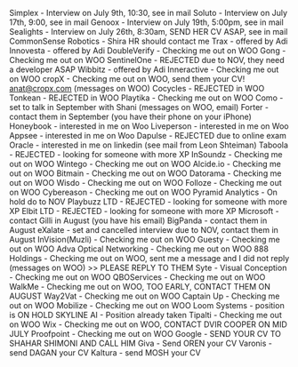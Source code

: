 Simplex - Interview on July 9th, 10:30, see in mail
Soluto - Interview on July 17th, 9:00, see in mail
Genoox - Interview on July 19th, 5:00pm, see in mail
Sealights - Interview on July 26th, 8:30am, SEND HER CV ASAP, see in mail
CommonSense Robotics - Shira HR should contact me
Trax - offered by Adi
Innovesta - offered by Adi
DoubleVerify - Checking me out on WOO
Gong - Checking me out on WOO
SentinelOne - REJECTED due to NOV, they need a developer ASAP
Wibbitz - offered by Adi
Inneractive - Checking me out on WOO
cropX - Checking me out on WOO, send them your CV! anat@cropx.com (messages on WOO)
Cocycles - REJECTED in WOO
Tonkean - REJECTED in WOO
Playtika - Checking me out on WOO
Como - set to talk in September with Shani (messages on WOO, email)
Forter - contact them in September (you have their phone on your iPhone)
Honeybook - interested in me on Woo
Liveperson - interested in me on Woo
Appsee - interested in me on Woo
Dapulse - REJECTED due to online exam
Oracle - interested in me on linkedin (see mail from Leon Shteiman)
Taboola - REJECTED - looking for someone with more XP
InSoundz - Checking me out on WOO
Wintego - Checking me out on WOO
Alcide.io - Checking me out on WOO
Bitmain - Checking me out on WOO
Datorama - Checking me out on WOO
Wisdo - Checking me out on WOO
Folloze - Checking me out on WOO
Cybereason - Checking me out on WOO
Pyramid Analytics - On hold do to NOV
Playbuzz LTD - REJECTED - looking for someone with more XP
Elbit LTD - REJECTED - looking for someone with more XP
Microsoft - contact Gilli in August (you have his email)
BigPanda - contact them in August
eXalate - set and cancelled interview due to NOV, contact them in August
InVision(Muzli) - Checking me out on WOO
Guesty - Checking me out on WOO
Adva Optical Networking - Checking me out on WOO
888 Holdings - Checking me out on WOO, sent me a message and I did not reply (messages on WOO) >> PLEASE REPLY TO THEM
Syte - Visual Conception - Checking me out on WOO
QBOServices - Checking me out on WOO
WalkMe - Checking me out on WOO, TOO EARLY, CONTACT THEM ON AUGUST
Way2Vat - Checking me out on WOO
Captain Up - Checking me out on WOO
Mobilize - Checking me out on WOO
Loom Systems - position is ON HOLD
SKYLINE AI - Position already taken
Tipalti - Checking me out on WOO
Wix - Checking me out on WOO, CONTACT DVIR COOPER ON MID JULY
Proofpoint - Checking me out on WOO
Google - SEND YOUR CV TO SHAHAR SHIMONI AND CALL HIM
Giva - Send OREN your CV
Varonis - send DAGAN your CV
Kaltura - send MOSH your CV
